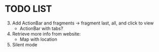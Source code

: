 TODO LIST
=========

3. Add ActionBar and fragments -> fragment last, all, and click to view
    - ActionBar with tabs?
4. Retrieve more info from website:
    - Map with location
5. Silent mode


